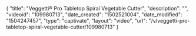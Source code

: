 {
    "title": "Veggetti&reg; Pro Tabletop Spiral Vegetable Cutter",
    "description": "",
    "videoid": "109980713",
    "date_created": "1502521004",
    "date_modified": "1504247457",
    "type": "captivate",
    "layout": "video",
    "url": "\/v\/veggetti-pro-tabletop-spiral-vegetable-cutter\/109980713"
}